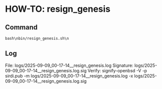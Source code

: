 # HOW-TO: resign_genesis

## Command
`bash\nbin/resign_genesis.sh\n`
## Log
File: logs/2025-09-09_00-17-14__resign_genesis.log
Signature: logs/2025-09-09_00-17-14__resign_genesis.log.sig
Verify: signify-openbsd -V -p sirdi.pub -m logs/2025-09-09_00-17-14__resign_genesis.log -x logs/2025-09-09_00-17-14__resign_genesis.log.sig
